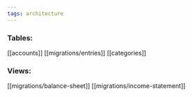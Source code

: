 ```yaml
---
tags: architecture
---
```

### Tables:
[[accounts]]
[[migrations/entries]]
[[categories]]

### Views:
[[migrations/balance-sheet]]
[[migrations/income-statement]]
